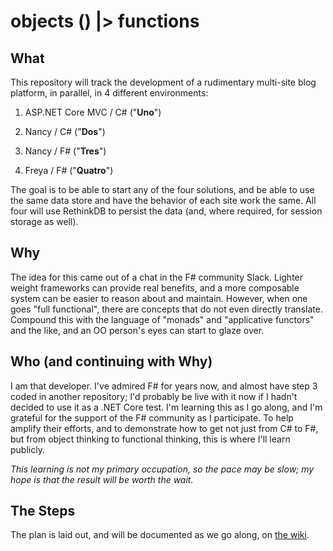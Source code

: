 # objects () |> functions

## What

This repository will track the development of a rudimentary multi-site blog platform, in parallel, in 4 different
environments:

1. ASP.NET Core MVC / C# ("**Uno**")

2. Nancy / C# ("**Dos**")

3. Nancy / F# ("**Tres**")

4. Freya / F# ("**Quatro**")

The goal is to be able to start any of the four solutions, and be able to use the same data store and have the behavior
of each site work the same.  All four will use RethinkDB to persist the data (and, where required, for session storage
as well).

## Why

The idea for this came out of a chat in the F# community Slack.  Lighter weight frameworks can provide real benefits,
and a more composable system can be easier to reason about and maintain.  However, when one goes "full functional",
there are concepts that do not even directly translate.  Compound this with the language of "monads" and "applicative
functors" and the like, and an OO person's eyes can start to glaze over.

## Who (and continuing with Why)

I am that developer.  I've admired F# for years now, and almost have step 3 coded in another repository; I'd probably
be live with it now if I hadn't decided to use it as a .NET Core test.  I'm learning this as I go along, and I'm
grateful for the support of the F# community as I participate.  To help amplify their efforts, and to demonstrate how
to get not just from C# to F#, but from object thinking to functional thinking, this is where I'll learn publicly.

_This learning is not my primary occupation, so the pace may be slow; my hope is that the result will be worth the wait._

## The Steps

The plan is laid out, and will be documented as we go along, on
[the wiki](https://github.com/danieljsummers/FromObjectsToFunctions/wiki).